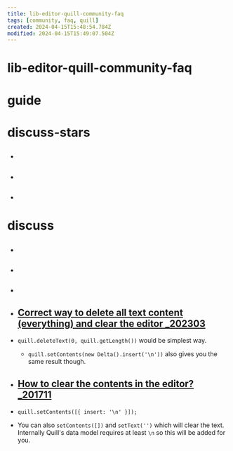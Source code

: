 ```yaml
---
title: lib-editor-quill-community-faq
tags: [community, faq, quill]
created: 2024-04-15T15:48:54.784Z
modified: 2024-04-15T15:49:07.504Z
---
```


# lib-editor-quill-community-faq

# guide

# discuss-stars
- ## 

- ## 

- ## 
# discuss
- ## 

- ## 

- ## 

- ## [Correct way to delete all text content (everything) and clear the editor _202303](https://github.com/quilljs/quill/issues/3758)
- `quill.deleteText(0, quill.getLength())` would be simplest way. 
  - `quill.setContents(new Delta().insert('\n'))` also gives you the same result though.

- ## [How to clear the contents in the editor? _201711](https://github.com/quilljs/quill/issues/1821)
- `quill.setContents([{ insert: '\n' }]);`

- You can also `setContents([])` and `setText('')` which will clear the text. Internally Quill's data model requires at least `\n` so this will be added for you.
